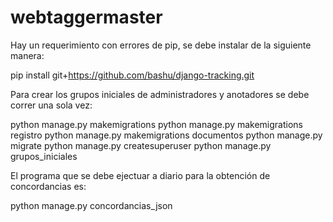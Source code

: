 # webtaggermaster

Hay un requerimiento con errores de pip, se debe instalar de la siguiente manera:

  pip install git+https://github.com/bashu/django-tracking.git

Para crear los grupos iniciales de administradores y anotadores se debe correr una sola vez:

  python manage.py makemigrations
  python manage.py makemigrations registro
  python manage.py makemigrations documentos
  python manage.py migrate
  python manage.py createsuperuser
  python manage.py grupos_iniciales

El programa que se debe ejectuar a diario para la obtención de concordancias es:

  python manage.py concordancias_json
